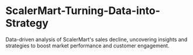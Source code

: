 # ScalerMart-Turning-Data-into-Strategy
Data-driven analysis of ScalerMart's sales decline, uncovering insights and strategies to boost market performance and customer engagement.
